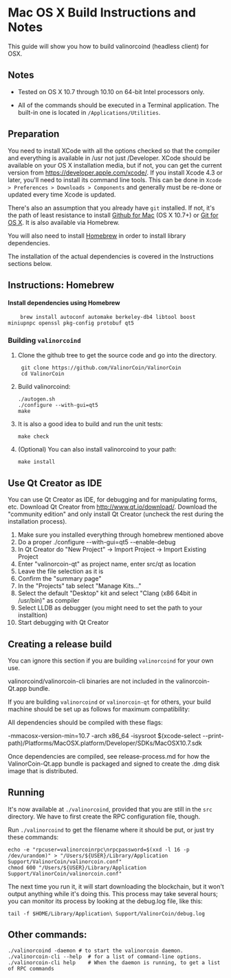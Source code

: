 Mac OS X Build Instructions and Notes
====================================
This guide will show you how to build valinorcoind (headless client) for OSX.

Notes
-----

* Tested on OS X 10.7 through 10.10 on 64-bit Intel processors only.

* All of the commands should be executed in a Terminal application. The
built-in one is located in `/Applications/Utilities`.

Preparation
-----------

You need to install XCode with all the options checked so that the compiler
and everything is available in /usr not just /Developer. XCode should be
available on your OS X installation media, but if not, you can get the
current version from https://developer.apple.com/xcode/. If you install
Xcode 4.3 or later, you'll need to install its command line tools. This can
be done in `Xcode > Preferences > Downloads > Components` and generally must
be re-done or updated every time Xcode is updated.

There's also an assumption that you already have `git` installed. If
not, it's the path of least resistance to install [Github for Mac](https://mac.github.com/)
(OS X 10.7+) or
[Git for OS X](https://code.google.com/p/git-osx-installer/). It is also
available via Homebrew.

You will also need to install [Homebrew](http://brew.sh) in order to install library
dependencies.

The installation of the actual dependencies is covered in the Instructions
sections below.

Instructions: Homebrew
----------------------

#### Install dependencies using Homebrew

        brew install autoconf automake berkeley-db4 libtool boost miniupnpc openssl pkg-config protobuf qt5

### Building `valinorcoind`

1. Clone the github tree to get the source code and go into the directory.

        git clone https://github.com/ValinorCoin/ValinorCoin
        cd ValinorCoin

2.  Build valinorcoind:

        ./autogen.sh
        ./configure --with-gui=qt5
        make

3.  It is also a good idea to build and run the unit tests:

        make check

4.  (Optional) You can also install valinorcoind to your path:

        make install

Use Qt Creator as IDE
------------------------
You can use Qt Creator as IDE, for debugging and for manipulating forms, etc.
Download Qt Creator from http://www.qt.io/download/. Download the "community edition" and only install Qt Creator (uncheck the rest during the installation process).

1. Make sure you installed everything through homebrew mentioned above
2. Do a proper ./configure --with-gui=qt5 --enable-debug
3. In Qt Creator do "New Project" -> Import Project -> Import Existing Project
4. Enter "valinorcoin-qt" as project name, enter src/qt as location
5. Leave the file selection as it is
6. Confirm the "summary page"
7. In the "Projects" tab select "Manage Kits..."
8. Select the default "Desktop" kit and select "Clang (x86 64bit in /usr/bin)" as compiler
9. Select LLDB as debugger (you might need to set the path to your installtion)
10. Start debugging with Qt Creator

Creating a release build
------------------------
You can ignore this section if you are building `valinorcoind` for your own use.

valinorcoind/valinorcoin-cli binaries are not included in the valinorcoin-Qt.app bundle.

If you are building `valinorcoind` or `valinorcoin-qt` for others, your build machine should be set up
as follows for maximum compatibility:

All dependencies should be compiled with these flags:

 -mmacosx-version-min=10.7
 -arch x86_64
 -isysroot $(xcode-select --print-path)/Platforms/MacOSX.platform/Developer/SDKs/MacOSX10.7.sdk

Once dependencies are compiled, see release-process.md for how the ValinorCoin-Qt.app
bundle is packaged and signed to create the .dmg disk image that is distributed.

Running
-------

It's now available at `./valinorcoind`, provided that you are still in the `src`
directory. We have to first create the RPC configuration file, though.

Run `./valinorcoind` to get the filename where it should be put, or just try these
commands:

    echo -e "rpcuser=valinorcoinrpc\nrpcpassword=$(xxd -l 16 -p /dev/urandom)" > "/Users/${USER}/Library/Application Support/ValinorCoin/valinorcoin.conf"
    chmod 600 "/Users/${USER}/Library/Application Support/ValinorCoin/valinorcoin.conf"

The next time you run it, it will start downloading the blockchain, but it won't
output anything while it's doing this. This process may take several hours;
you can monitor its process by looking at the debug.log file, like this:

    tail -f $HOME/Library/Application\ Support/ValinorCoin/debug.log

Other commands:
-------

    ./valinorcoind -daemon # to start the valinorcoin daemon.
    ./valinorcoin-cli --help  # for a list of command-line options.
    ./valinorcoin-cli help    # When the daemon is running, to get a list of RPC commands

